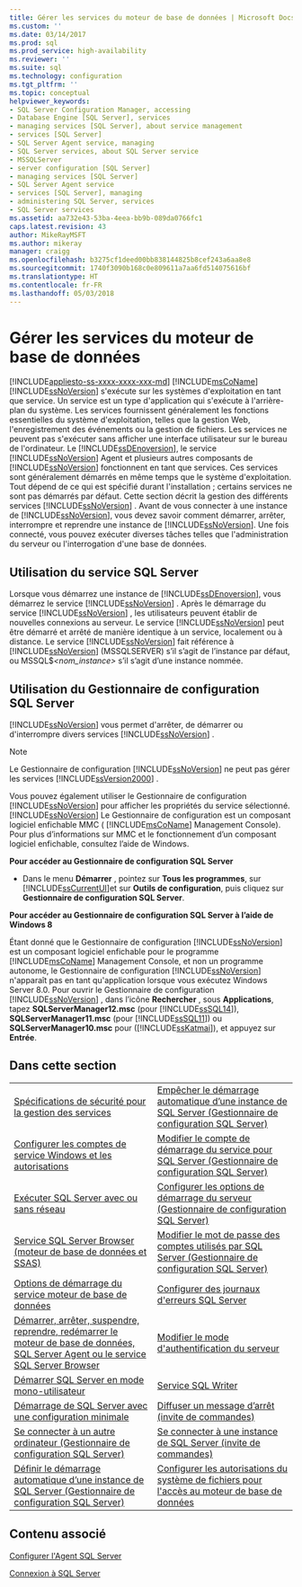 ```yaml
---
title: Gérer les services du moteur de base de données | Microsoft Docs
ms.custom: ''
ms.date: 03/14/2017
ms.prod: sql
ms.prod_service: high-availability
ms.reviewer: ''
ms.suite: sql
ms.technology: configuration
ms.tgt_pltfrm: ''
ms.topic: conceptual
helpviewer_keywords:
- SQL Server Configuration Manager, accessing
- Database Engine [SQL Server], services
- managing services [SQL Server], about service management
- services [SQL Server]
- SQL Server Agent service, managing
- SQL Server services, about SQL Server service
- MSSQLServer
- server configuration [SQL Server]
- managing services [SQL Server]
- SQL Server Agent service
- services [SQL Server], managing
- administering SQL Server, services
- SQL Server services
ms.assetid: aa732e43-53ba-4eea-bb9b-089da0766fc1
caps.latest.revision: 43
author: MikeRayMSFT
ms.author: mikeray
manager: craigg
ms.openlocfilehash: b3275cf1deed00bb838144825b8cef243a6aa8e8
ms.sourcegitcommit: 1740f3090b168c0e809611a7aa6fd514075616bf
ms.translationtype: HT
ms.contentlocale: fr-FR
ms.lasthandoff: 05/03/2018
---
```

# <a name="manage-the-database-engine-services"></a>Gérer les services du moteur de base de données
[!INCLUDE[appliesto-ss-xxxx-xxxx-xxx-md](../../includes/appliesto-ss-xxxx-xxxx-xxx-md.md)]
  [!INCLUDE[msCoName](../../includes/msconame-md.md)] [!INCLUDE[ssNoVersion](../../includes/ssnoversion-md.md)] s'exécute sur les systèmes d'exploitation en tant que service. Un service est un type d'application qui s'exécute à l'arrière-plan du système. Les services fournissent généralement les fonctions essentielles du système d'exploitation, telles que la gestion Web, l'enregistrement des événements ou la gestion de fichiers. Les services ne peuvent pas s'exécuter sans afficher une interface utilisateur sur le bureau de l'ordinateur. Le [!INCLUDE[ssDEnoversion](../../includes/ssdenoversion-md.md)], le service [!INCLUDE[ssNoVersion](../../includes/ssnoversion-md.md)] Agent et plusieurs autres composants de [!INCLUDE[ssNoVersion](../../includes/ssnoversion-md.md)] fonctionnent en tant que services. Ces services sont généralement démarrés en même temps que le système d'exploitation. Tout dépend de ce qui est spécifié durant l'installation ; certains services ne sont pas démarrés par défaut. Cette section décrit la gestion des différents services [!INCLUDE[ssNoVersion](../../includes/ssnoversion-md.md)] . Avant de vous connecter à une instance de [!INCLUDE[ssNoVersion](../../includes/ssnoversion-md.md)], vous devez savoir comment démarrer, arrêter, interrompre et reprendre une instance de [!INCLUDE[ssNoVersion](../../includes/ssnoversion-md.md)]. Une fois connecté, vous pouvez exécuter diverses tâches telles que l'administration du serveur ou l'interrogation d'une base de données.  
  
## <a name="using-the-sql-server-service"></a>Utilisation du service SQL Server  
 Lorsque vous démarrez une instance de [!INCLUDE[ssDEnoversion](../../includes/ssdenoversion-md.md)], vous démarrez le service [!INCLUDE[ssNoVersion](../../includes/ssnoversion-md.md)] . Après le démarrage du service [!INCLUDE[ssNoVersion](../../includes/ssnoversion-md.md)] , les utilisateurs peuvent établir de nouvelles connexions au serveur. Le service [!INCLUDE[ssNoVersion](../../includes/ssnoversion-md.md)] peut être démarré et arrêté de manière identique à un service, localement ou à distance. Le service [!INCLUDE[ssNoVersion](../../includes/ssnoversion-md.md)] fait référence à [!INCLUDE[ssNoVersion](../../includes/ssnoversion-md.md)] (MSSQLSERVER) s’il s’agit de l’instance par défaut, ou MSSQL$*\<nom_instance>* s’il s’agit d’une instance nommée.  
  
## <a name="using-sql-server-configuration-manager"></a>Utilisation du Gestionnaire de configuration SQL Server  
 [!INCLUDE[ssNoVersion](../../includes/ssnoversion-md.md)] vous permet d'arrêter, de démarrer ou d'interrompre divers services [!INCLUDE[ssNoVersion](../../includes/ssnoversion-md.md)] .  
  
> [!NOTE]  
>  Le Gestionnaire de configuration [!INCLUDE[ssNoVersion](../../includes/ssnoversion-md.md)] ne peut pas gérer les services [!INCLUDE[ssVersion2000](../../includes/ssversion2000-md.md)] .  
  
 Vous pouvez également utiliser le Gestionnaire de configuration [!INCLUDE[ssNoVersion](../../includes/ssnoversion-md.md)] pour afficher les propriétés du service sélectionné. [!INCLUDE[ssNoVersion](../../includes/ssnoversion-md.md)] Le Gestionnaire de configuration est un composant logiciel enfichable MMC ( [!INCLUDE[msCoName](../../includes/msconame-md.md)] Management Console). Pour plus d’informations sur MMC et le fonctionnement d’un composant logiciel enfichable, consultez l’aide de Windows.  
  
 **Pour accéder au Gestionnaire de configuration SQL Server**  
  
-   Dans le menu **Démarrer** , pointez sur **Tous les programmes**, sur [!INCLUDE[ssCurrentUI](../../includes/sscurrentui-md.md)]et sur **Outils de configuration**, puis cliquez sur **Gestionnaire de configuration SQL Server**.  
  
 **Pour accéder au Gestionnaire de configuration SQL Server à l’aide de Windows 8**  
  
 Étant donné que le Gestionnaire de configuration [!INCLUDE[ssNoVersion](../../includes/ssnoversion-md.md)] est un composant logiciel enfichable pour le programme [!INCLUDE[msCoName](../../includes/msconame-md.md)] Management Console, et non un programme autonome, le Gestionnaire de configuration [!INCLUDE[ssNoVersion](../../includes/ssnoversion-md.md)] n'apparaît pas en tant qu'application lorsque vous exécutez Windows Server 8.0. Pour ouvrir le Gestionnaire de configuration [!INCLUDE[ssNoVersion](../../includes/ssnoversion-md.md)] , dans l’icône **Rechercher** , sous **Applications**, tapez **SQLServerManager12.msc** (pour [!INCLUDE[ssSQL14](../../includes/sssql14-md.md)]), **SQLServerManager11.msc** (pour [!INCLUDE[ssSQL11](../../includes/sssql11-md.md)]) ou **SQLServerManager10.msc** pour ([!INCLUDE[ssKatmai](../../includes/sskatmai-md.md)]), et appuyez sur **Entrée**.  
  
## <a name="in-this-section"></a>Dans cette section  
  
|||  
|-|-|  
|[Spécifications de sécurité pour la gestion des services](../../database-engine/configure-windows/security-requirements-for-managing-services.md)|[Empêcher le démarrage automatique d’une instance de SQL Server &#40;Gestionnaire de configuration SQL Server&#41;](../../database-engine/configure-windows/scm-services-prevent-automatic-startup-of-an-instance.md)|  
|[Configurer les comptes de service Windows et les autorisations](../../database-engine/configure-windows/configure-windows-service-accounts-and-permissions.md)|[Modifier le compte de démarrage du service pour SQL Server &#40;Gestionnaire de configuration SQL Server&#41;](../../database-engine/configure-windows/scm-services-change-the-service-startup-account.md)|  
|[Exécuter SQL Server avec ou sans réseau](../../database-engine/configure-windows/run-sql-server-with-or-without-a-network.md)|[Configurer les options de démarrage du serveur &#40;Gestionnaire de configuration SQL Server&#41;](../../database-engine/configure-windows/scm-services-configure-server-startup-options.md)|  
|[Service SQL Server Browser &#40;moteur de base de données et SSAS&#41;](../../database-engine/configure-windows/sql-server-browser-service-database-engine-and-ssas.md)|[Modifier le mot de passe des comptes utilisés par SQL Server &#40;Gestionnaire de configuration SQL Server&#41;](../../database-engine/configure-windows/scm-services-change-the-password-of-the-accounts-used.md)|  
|[Options de démarrage du service moteur de base de données](../../database-engine/configure-windows/database-engine-service-startup-options.md)|[Configurer des journaux d'erreurs SQL Server](../../database-engine/configure-windows/scm-services-configure-sql-server-error-logs.md)|  
|[Démarrer, arrêter, suspendre, reprendre, redémarrer le moteur de base de données, SQL Server Agent ou le service SQL Server Browser](../../database-engine/configure-windows/start-stop-pause-resume-restart-sql-server-services.md)|[Modifier le mode d'authentification du serveur](../../database-engine/configure-windows/change-server-authentication-mode.md)|  
|[Démarrer SQL Server en mode mono-utilisateur](../../database-engine/configure-windows/start-sql-server-in-single-user-mode.md)|[Service SQL Writer](../../database-engine/configure-windows/sql-writer-service.md)|  
|[Démarrage de SQL Server avec une configuration minimale](../../database-engine/configure-windows/start-sql-server-with-minimal-configuration.md)|[Diffuser un message d’arrêt &#40;invite de commandes&#41;](../../database-engine/configure-windows/broadcast-a-shutdown-message-command-prompt.md)|  
|[Se connecter à un autre ordinateur &#40;Gestionnaire de configuration SQL Server&#41;](../../database-engine/configure-windows/scm-services-connect-to-another-computer.md)|[Se connecter à une instance de SQL Server &#40;invite de commandes&#41;](../../database-engine/configure-windows/log-in-to-an-instance-of-sql-server-command-prompt.md)|  
|[Définir le démarrage automatique d’une instance de SQL Server &#40;Gestionnaire de configuration SQL Server&#41;](../../database-engine/configure-windows/scm-services-set-an-instance-to-start-automatically.md)|[Configurer les autorisations du système de fichiers pour l'accès au moteur de base de données](../../database-engine/configure-windows/configure-file-system-permissions-for-database-engine-access.md)|  
  
## <a name="related-content"></a>Contenu associé  
 [Configurer l'Agent SQL Server](http://msdn.microsoft.com/library/2e361a62-9e92-4fcd-80d7-d6960f127900)  
  
 [Connexion à SQL Server](../../database-engine/configure-windows/logging-in-to-sql-server.md)  
  
  
